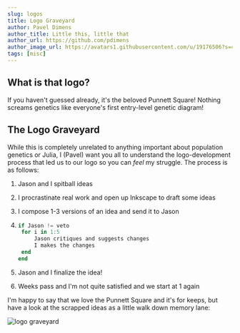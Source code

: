 ```yaml
---
slug: logos
title: Logo Graveyard
author: Pavel Dimens
author_title: Little this, little that
author_url: https://github.com/pdimens
author_image_url: https://avatars1.githubusercontent.com/u/19176506?s=460&u=3afad1d1ef3b09ddc4ab7108143f515be3412d5a&v=4
tags: [misc]
---
```


## What is that logo?
If you haven't guessed already, it's the beloved Punnett Square! Nothing screams genetics like everyone's first entry-level genetic diagram!


## The Logo Graveyard
While this is completely unrelated to anything important about population genetics or Julia, I (Pavel) want you all to understand the logo-development process that led us to our logo so you can _feel_ my struggle. The process is as follows:

1. Jason and I spitball ideas

2. I procrastinate real work and open up Inkscape to draft some ideas

3. I compose 1-3 versions of an idea and send it to Jason

4. 
   ```julia
   if Jason != veto
   	for i in 1:5
		Jason critiques and suggests changes
   		I makes the changes
   	end
   end	
   ```
   
5. Jason and I finalize the idea!

6. Weeks pass and I'm not quite satisfied and we start at 1 again



I'm happy to say that we love the Punnett Square and it's for keeps, but have a look at the scrapped ideas as a little walk down memory lane:



![logo graveyard](/img/logo_graveyard.png)